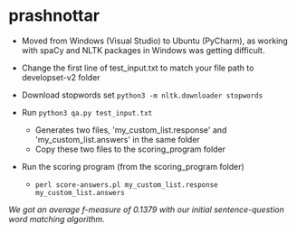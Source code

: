 # prashnottar

- Moved from Windows (Visual Studio) to Ubuntu (PyCharm), as working with spaCy and NLTK packages in Windows was getting difficult.

- Change the first line of test_input.txt to match your file path to developset-v2 folder

- Download stopwords set `python3 -m nltk.downloader stopwords`
 - Run `python3 qa.py test_input.txt`
    - Generates two files, 'my_custom_list.response' and 'my_custom_list.answers' in the same folder
    - Copy these two files to the scoring_program folder

 - Run the scoring program (from the scoring_program folder)
    - `perl score-answers.pl my_custom_list.response my_custom_list.answers`

*We got an average f-measure of 0.1379 with our initial sentence-question word matching algorithm.*